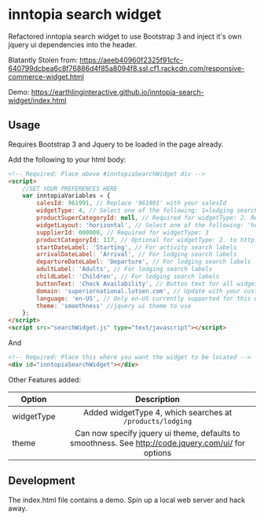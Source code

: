 # inntopia search widget

Refactored inntopia search widget to use Bootstrap 3 and inject it's own jquery ui dependencies into the header.

Blatantly Stolen from: https://aeeb40960f2325f91cfc-640799dcbea6c8f76886d4f85a8094f8.ssl.cf1.rackcdn.com/responsive-commerce-widget.html

Demo: https://earthlinginteractive.github.io/inntopia-search-widget/index.html

## Usage

Requires Bootstrap 3 and Jquery to be loaded in the page already.

Add the following to your html body:

```html
<!-- Required: Place above #inntopiaSearchWidget div -->
<script>
	//SET YOUR PREFERENCES HERE
	var inntopiaVariables = {
		salesId: 961991, // Replace '961991' with your salesId
		widgetType: 4, // Select one of the following: 1=lodging search,  2=activity search, 3=hotel/location lodging search, 4= product lodging search
		productSuperCategoryId: null, // Required for widgetType: 2. Refer to http://www.inntopia.com/inntopia/templates/reports/productcategories_RAW.xml
		widgetLayout: 'horizontal', // Select one of the following: 'horizontal' or 'vertical'
		supplierId: 000000, // Required for widgetType: 3
		productCategoryId: 117, // Optional for widgetType: 2. to http://www.inntopia.com/inntopia/templates/reports/productcategories_RAW.xml
		startDateLabel: 'Starting', // For activity search labels
		arrivalDateLabel: 'Arrival', // For lodging search labels
		departureDateLabel: 'Departure', // For lodging search labels
		adultLabel: 'Adults', // For lodging search labels
		childLabel: 'Children', // For lodging search labels
		buttonText: 'Check Availability', // Button text for all widget types
		domain: 'superiornational.lutsen.com', // Update with your custom domain, if available
		language: 'en-US', // Only en-US currently supported for this widget
		theme: 'smoothness' //jquery ui theme to use
	};
</script>
<script src="searchWidget.js" type="text/javascript"></script>
```

And

```html
<!-- Required: Place this where you want the widget to be located -->
<div id="inntopiaSearchWidget"></div>
```

Other Features added:

| Option   | Description |
|----------|:-------------:|
| widgetType | Added widgetType 4, which searches at `/products/lodging` |
| theme | Can now specify jquery ui theme, defaults to smoothness. See http://code.jquery.com/ui/ for options |

## Development

The index.html file contains a demo. Spin up a local web server and hack away.
